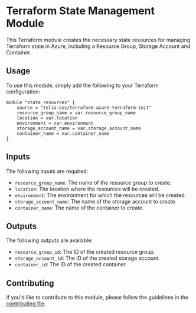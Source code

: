 # Terraform State Management Module

This Terraform module creates the necessary state resources for managing Terraform state in Azure, including a Resource Group, Storage Account and Container.

## Usage

To use this module, simply add the following to your Terraform configuration:

```hcl
module "state_resources" {
    source = "telia-oss/terraform-azure-terraform-init"
    resource_group_name = var.resource_group_name
    location = var.location
    environment = var.environment
    storage_account_name = var.storage_account_name
    container_name = var.container_name
}
```

## Inputs

The following inputs are required:

- `resource_group_name`: The name of the resource group to create.
- `location`: The location where the resources will be created.
- `environment`: The environment for which the resources will be created.
- `storage_account_name`: The name of the storage account to create.
- `container_name`: The name of the container to create.

## Outputs

The following outputs are available:

- `resource_group_id`: The ID of the created resource group.
- `storage_account_id`: The ID of the created storage account.
- `container_id`: The ID of the created container.

## Contributing

If you'd like to contribute to this module, please follow the guidelines in the [contributing file](CONTRIBUTING.md).
